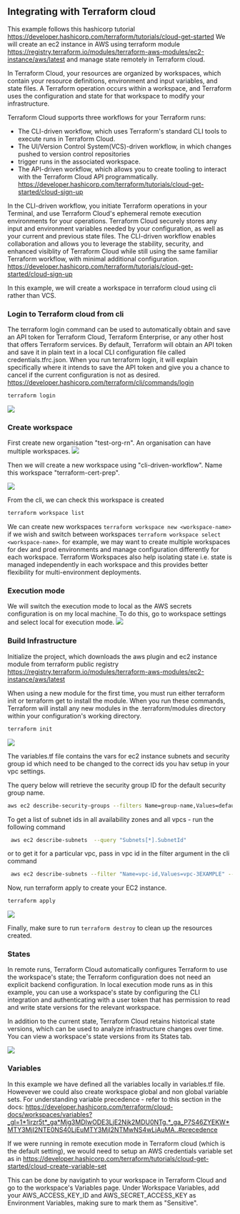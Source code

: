 ## Integrating with Terraform cloud

This example follows this hashicorp tutorial https://developer.hashicorp.com/terraform/tutorials/cloud-get-started
We will create an ec2 instance in AWS using terraform module https://registry.terraform.io/modules/terraform-aws-modules/ec2-instance/aws/latest
and manage state remotely in Terraform cloud. 

In Terraform Cloud, your resources are organized by workspaces, which contain your resource definitions, 
environment and input variables, and state files. A Terraform operation occurs within a workspace, and 
Terraform uses the configuration and state for that workspace to modify your infrastructure.

Terraform Cloud supports three workflows for your Terraform runs:

* The CLI-driven workflow, which uses Terraform's standard CLI tools to execute runs in Terraform Cloud.
* The UI/Version Control System(VCS)-driven workflow, in which changes pushed to version control repositories 
* trigger runs in the associated workspace.
* The API-driven workflow, which allows you to create tooling to interact with the Terraform Cloud API 
programmatically.
https://developer.hashicorp.com/terraform/tutorials/cloud-get-started/cloud-sign-up

In the CLI-driven workflow, you initiate Terraform operations in your Terminal, and use Terraform Cloud's 
ephemeral remote execution environments for your operations. Terraform Cloud securely stores any 
input and environment variables needed by your configuration, as well as your current and previous state 
files. The CLI-driven workflow enables collaboration and allows you to leverage the stability, security, 
and enhanced visiblity of Terraform Cloud while still using the same familiar Terraform workflow, with 
minimal additional configuration.
https://developer.hashicorp.com/terraform/tutorials/cloud-get-started/cloud-sign-up

In this example,  we will create a workspace in terraform cloud using cli rather than VCS.


### Login to Terraform cloud from cli 

The terraform login command can be used to automatically obtain and save an API token for Terraform 
Cloud, Terraform Enterprise, or any other host that offers Terraform services.
By default, Terraform will obtain an API token and save it in plain text in a local CLI configuration 
file called credentials.tfrc.json. When you run terraform login, it will explain specifically where it 
intends to save the API token and give you a chance to cancel if the current configuration is not as desired.
https://developer.hashicorp.com/terraform/cli/commands/login

```bash
terraform login
```

![](../screenshots/terraform-cloud-login.png)


### Create workspace

First create new organisation "test-org-rn". An organisation can have multiple workspaces.
![](../screenshots/new-org.png)

Then we will create a new workspace using "cli-driven-workflow". Name this workspace "terraform-cert-prep".

![](../screenshots/terraform-cloud-workspaces.png)

From the cli, we can check this workspace is created

```bash
terraform workspace list
```

We can create new workspaces `terraform workspace new <workspace-name>` if we wish and switch between workspaces
`terraform workspace select <workspace-name>`. for example, we may want to create multiple workspaces for dev and prod 
environments and manage configuration differently for each workspace. 
Terraform Workspaces also help isolating state i.e. state is managed independently in each workspace 
and this provides better flexibility for multi-environment deployments.

### Execution mode 

We will switch the execution mode to local as the AWS secrets configuration is on my local machine.
To do this, go to workspace settings and select local for execution mode.
![](../screenshots/terraform-cloud-execution-mode.png)


### Build Infrastructure

Initialize the project, which downloads the aws plugin and ec2 instance module from terraform public registry
https://registry.terraform.io/modules/terraform-aws-modules/ec2-instance/aws/latest

When using a new module for the first time, you must run either terraform init or terraform get to install the module.
When you run these commands, Terraform will install any new modules in the .terraform/modules directory within your 
configuration's working directory. 

```bash
terraform init
```

![](../screenshots/terraform-init-and-download-modules.png)


The variables.tf file contains the vars for ec2 instance subnets and security group id which need to
be changed to the correct ids you hav setup in your vpc settings. 

The query below will retrieve the security group ID for the default security group name.

```bash
aws ec2 describe-security-groups --filters Name=group-name,Values=default --query "SecurityGroups[0].{Name:GroupName,ID:GroupId}"
```

To get a list of subnet ids in all availability zones and all vpcs - run the following command

```bash
 aws ec2 describe-subnets  --query "Subnets[*].SubnetId" 
```

or to get it for a particular vpc, pass in vpc id in the filter argument in the cli command 

```bash
 aws ec2 describe-subnets --filter "Name=vpc-id,Values=vpc-3EXAMPLE" --query "Subnets[*].SubnetId" 
```

Now, run terraform apply to create your EC2 instance.

```bash
terraform apply
```
![](../screenshots/terraform-ec2-cloud.png)

Finally, make sure to run `terraform destroy` to clean up the resources created.

### States 

In remote runs, Terraform Cloud automatically configures Terraform to use the workspace's state; the Terraform 
configuration does not need an explicit backend configuration.
In local execution mode runs as in this example, you can use a workspace's state by configuring the CLI 
integration and authenticating with a user token that has permission to read and write state versions
for the relevant workspace. 

In addition to the current state, Terraform Cloud retains historical state versions, which can be used to 
analyze infrastructure changes over time.  You can view a workspace's state versions from its States tab.

![](../screenshots/terraform-cloud-states.png)

### Variables

In this example  we have defined all the variables locally in variables.tf file. Howevever we could also 
create workspace global and non global variable sets.  For understanding variable precedence - refer to this section in the docs:
https://developer.hashicorp.com/terraform/cloud-docs/workspaces/variables?_gl=1*1irzr5t*_ga*Mjg3MDIwODE3LjE2Njk2MDU0NTg.*_ga_P7S46ZYEKW*MTY3MjI2NTE0NS40LjEuMTY3MjI2NTMwNS4wLjAuMA..#precedence

If we were running in remote execution mode in Terraform cloud (which is the default setting), we would need to setup
an AWS credentials variable set as in https://developer.hashicorp.com/terraform/tutorials/cloud-get-started/cloud-create-variable-set

This can be done by navigatinh to your  workspace in Terraform Cloud and go to the workspace's Variables page. 
Under Workspace Variables, add your AWS_ACCESS_KEY_ID and AWS_SECRET_ACCESS_KEY as Environment Variables, making sure
to mark them as "Sensitive".